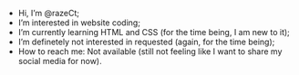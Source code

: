 - Hi, I’m @razeCt;
- I’m interested in website coding;
- I’m currently learning HTML and CSS (for the time being, I am new to it);
- I’m definetely not interested in requested (again, for the time being);
- How to reach me: Not available (still not feeling like I want to share my social media for now).

<!---
razeCt/razeCt is a ✨ special ✨ repository because its `README.md` (this file) appears on your GitHub profile.
You can click the Preview link to take a look at your changes.
--->
